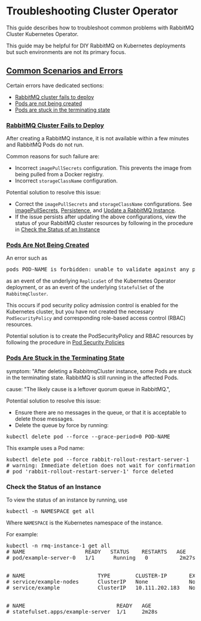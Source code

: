 # Troubleshooting Cluster Operator

This guide describes how to troubleshoot common problems with RabbitMQ Cluster Kubernetes Operator.

This guide may be helpful for DIY RabbitMQ on Kubernetes deployments but such environments
are not its primary focus.


## <a id="errors" class="anchor" href="#errors">Common Scenarios and Errors</a>

Certain errors have dedicated sections:

+ [RabbitMQ cluster fails to deploy](#cluster-fails-to-deploy)
+ [Pods are not being created](#pods-are-not-created)
+ [Pods are stuck in the terminating state](#pods-stuck-in-terminating-state)

### <a id="cluster-fails-to-deploy" class="anchor" href="#cluster-fails-to-deploy">RabbitMQ Cluster Fails to Deploy</a>

After creating a RabbitMQ instance, it is not available within a few minutes and RabbitMQ Pods do not run.

Common reasons for such failure are:

 * Incorrect `imagePullSecrets` configuration. This prevents the image from being pulled from a Docker registry.
 * Incorrect `storageClassName` configuration.

Potential solution to resolve this issue:

 * Correct the <code>imagePullSecrets</code> and <code>storageClassName</code>
   configurations. See [imagePullSecrets](/using-cluster-operator.html#image-pull-secrets),
   [Persistence](/using-cluster-operator.html#persistence), and
   [Update a RabbitMQ Instance](/using.html#update).
 * If the issue persists after updating the above configurations, view the status
   of your RabbitMQ cluster resources by following in the procedure in
   [Check the Status of an Instance](#check-instance-status)

### <a id="pods-are-not-created" class="anchor" href="#pods-are-not-created">Pods Are Not Being Created</a>

An error such as

<pre class="lang-plaintext">
pods POD-NAME is forbidden: unable to validate against any pod security policy: []
</pre>

as an event of the underlying `ReplicaSet` of the Kubernetes Operator deployment, or as an
event of the underlying `StatefulSet` of the `RabbitmqCluster`.

This occurs if pod security policy admission control is enabled for the
Kubernetes cluster, but you have not created the necessary `PodSecurityPolicy` and
corresponding role-based access control (RBAC) resources.

Potential solution is to create the PodSecurityPolicy and RBAC resources by following the procedure in
[Pod Security Policies](/using-cluster-operator.html#psp)

### <a id="pods-stuck-in-terminating-state" class="anchor" href="#pods-stuck-in-terminating-state">Pods Are Stuck in the Terminating State</a>

symptom: "After deleting a RabbitmqCluster instance, some Pods
are stuck in the terminating state. RabbitMQ is still running in the affected Pods.

cause: "The likely cause is a leftover quorum queue in RabbitMQ.",

Potential solution to resolve this issue:

 * Ensure there are no messages in the queue, or that it is acceptable to delete those messages.
 * Delete the queue by force by running:

<pre class="lang-bash">
kubectl delete pod --force --grace-period=0 POD-NAME
</pre>

This example uses a Pod name:

<pre class="lang-bash">
kubectl delete pod --force rabbit-rollout-restart-server-1
# warning: Immediate deletion does not wait for confirmation that the running resource has been terminated. The resource may continue to run on the cluster indefinitely.
# pod 'rabbit-rollout-restart-server-1' force deleted
</pre>

### <a id='check-instance-status'></a> Check the Status of an Instance

To view the status of an instance by running, use

<pre class="lang-bash">
kubectl -n NAMESPACE get all
</pre>

Where `NAMESPACE` is the Kubernetes namespace of the instance.

For example:

<pre class="lang-bash">
kubectl -n rmq-instance-1 get all
# NAME                   READY   STATUS    RESTARTS   AGE
# pod/example-server-0   1/1      Running   0          2m27s
<br/>
# NAME                       TYPE        CLUSTER-IP       EXTERNAL-IP   PORT(S)                        AGE
# service/example-nodes      ClusterIP   None             None        4369/TCP                       2m27s
# service/example            ClusterIP   10.111.202.183   None        5672/TCP,15672/TCP,15692/TCP   2m28s
<br/>
# NAME                             READY   AGE
# statefulset.apps/example-server  1/1     2m28s
</pre>

